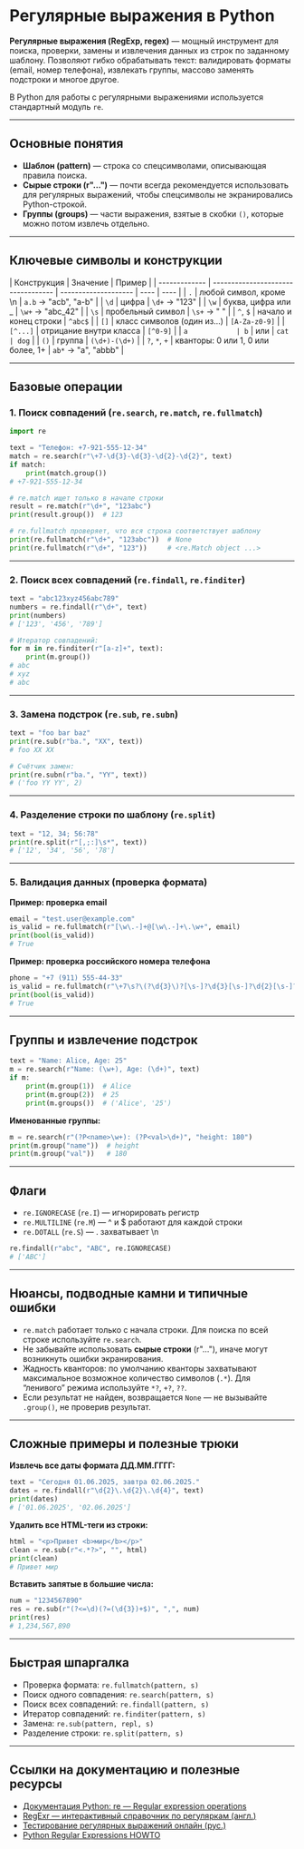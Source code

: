 # Регулярные выражения в Python

**Регулярные выражения (RegExp, regex)** — мощный инструмент для поиска, проверки, замены и извлечения данных из строк по заданному шаблону. Позволяют гибко обрабатывать текст: валидировать форматы (email, номер телефона), извлекать группы, массово заменять подстроки и многое другое.

В Python для работы с регулярными выражениями используется стандартный модуль `re`.

---

## Основные понятия

- **Шаблон (pattern)** — строка со спецсимволами, описывающая правила поиска.
- **Сырые строки (r"…")** — почти всегда рекомендуется использовать для регулярных выражений, чтобы спецсимволы не экранировались Python-строкой.
- **Группы (groups)** — части выражения, взятые в скобки `()`, которые можно потом извлечь отдельно.

---

## Ключевые символы и конструкции

| Конструкция   | Значение                           | Пример               |
| ------------- | ---------------------------------- | -------------------- | ---- | ---- |
| `.`           | любой символ, кроме \n             | `a.b` → "acb", "a-b" |
| `\d`          | цифра                              | `\d+` → "123"        |
| `\w`          | буква, цифра или \_                | `\w+` → "abc_42"     |
| `\s`          | пробельный символ                  | `\s+` → " "          |
| `^`, `$`      | начало и конец строки              | `^abc$`              |
| `[]`          | класс символов (один из...)        | `[A-Za-z0-9]`        |
| `[^...]`      | отрицание внутри класса            | `[^0-9]`             |
| `a            | b`                                 | или                  | `cat | dog` |
| `()`          | группа                             | `(\d+)-(\d+)`        |
| `?`, `*`, `+` | кванторы: 0 или 1, 0 или более, 1+ | `ab*` → "a", "abbb"  |

---

## Базовые операции

### 1. Поиск совпадений (`re.search`, `re.match`, `re.fullmatch`)

```python
import re

text = "Телефон: +7-921-555-12-34"
match = re.search(r"\+7-\d{3}-\d{3}-\d{2}-\d{2}", text)
if match:
    print(match.group())
# +7-921-555-12-34

# re.match ищет только в начале строки
result = re.match(r"\d+", "123abc")
print(result.group())  # 123

# re.fullmatch проверяет, что вся строка соответствует шаблону
print(re.fullmatch(r"\d+", "123abc"))  # None
print(re.fullmatch(r"\d+", "123"))     # <re.Match object ...>
```

---

### 2. Поиск всех совпадений (`re.findall`, `re.finditer`)

```python
text = "abc123xyz456abc789"
numbers = re.findall(r"\d+", text)
print(numbers)
# ['123', '456', '789']

# Итератор совпадений:
for m in re.finditer(r"[a-z]+", text):
    print(m.group())
# abc
# xyz
# abc
```

---

### 3. Замена подстрок (`re.sub`, `re.subn`)

```python
text = "foo bar baz"
print(re.sub(r"ba.", "XX", text))
# foo XX XX

# Счётчик замен:
print(re.subn(r"ba.", "YY", text))
# ('foo YY YY', 2)
```

---

### 4. Разделение строки по шаблону (`re.split`)

```python
text = "12, 34; 56:78"
print(re.split(r"[,;:]\s*", text))
# ['12', '34', '56', '78']
```

---

### 5. Валидация данных (проверка формата)

**Пример: проверка email**

```python
email = "test.user@example.com"
is_valid = re.fullmatch(r"[\w\.-]+@[\w\.-]+\.\w+", email)
print(bool(is_valid))
# True
```

**Пример: проверка российского номера телефона**

```python
phone = "+7 (911) 555-44-33"
is_valid = re.fullmatch(r"\+7\s?\(?\d{3}\)?[\s-]?\d{3}[\s-]?\d{2}[\s-]?\d{2}", phone)
print(bool(is_valid))
# True
```

---

## Группы и извлечение подстрок

```python
text = "Name: Alice, Age: 25"
m = re.search(r"Name: (\w+), Age: (\d+)", text)
if m:
    print(m.group(1))  # Alice
    print(m.group(2))  # 25
    print(m.groups())  # ('Alice', '25')
```

**Именованные группы:**

```python
m = re.search(r"(?P<name>\w+): (?P<val>\d+)", "height: 180")
print(m.group("name"))  # height
print(m.group("val"))   # 180
```

---

## Флаги

- `re.IGNORECASE` (`re.I`) — игнорировать регистр
- `re.MULTILINE` (`re.M`) — ^ и $ работают для каждой строки
- `re.DOTALL` (`re.S`) — . захватывает \n

```python
re.findall(r"abc", "ABC", re.IGNORECASE)
# ['ABC']
```

---

## Нюансы, подводные камни и типичные ошибки

- `re.match` работает только с начала строки. Для поиска по всей строке используйте `re.search`.
- Не забывайте использовать **сырые строки** (r"…"), иначе могут возникнуть ошибки экранирования.
- Жадность кванторов: по умолчанию кванторы захватывают максимальное возможное количество символов (`.*`). Для “ленивого” режима используйте `*?`, `+?`, `??`.
- Если результат не найден, возвращается `None` — не вызывайте `.group()`, не проверив результат.

---

## Сложные примеры и полезные трюки

**Извлечь все даты формата ДД.ММ.ГГГГ:**

```python
text = "Сегодня 01.06.2025, завтра 02.06.2025."
dates = re.findall(r"\d{2}\.\d{2}\.\d{4}", text)
print(dates)
# ['01.06.2025', '02.06.2025']
```

**Удалить все HTML-теги из строки:**

```python
html = "<p>Привет <b>мир</b></p>"
clean = re.sub(r"<.*?>", "", html)
print(clean)
# Привет мир
```

**Вставить запятые в большие числа:**

```python
num = "1234567890"
res = re.sub(r"(?<=\d)(?=(\d{3})+$)", ",", num)
print(res)
# 1,234,567,890
```

---

## Быстрая шпаргалка

- Проверка формата: `re.fullmatch(pattern, s)`
- Поиск одного совпадения: `re.search(pattern, s)`
- Поиск всех совпадений: `re.findall(pattern, s)`
- Итератор совпадений: `re.finditer(pattern, s)`
- Замена: `re.sub(pattern, repl, s)`
- Разделение строки: `re.split(pattern, s)`

---

## Ссылки на документацию и полезные ресурсы

- [Документация Python: re — Regular expression operations](https://docs.python.org/3/library/re.html)
- [RegExr — интерактивный справочник по регуляркам (англ.)](https://regexr.com/)
- [Тестирование регулярных выражений онлайн (рус.)](https://regex101.com/)
- [Python Regular Expressions HOWTO](https://docs.python.org/3/howto/regex.html)
